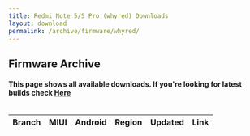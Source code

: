 ```yaml
---
title: Redmi Note 5/5 Pro (whyred) Downloads
layout: download
permalink: /archive/firmware/whyred/
---
```


## Firmware Archive
#### This page shows all available downloads. If you're looking for latest builds check [Here](/firmware/whyred/)


<div style="overflow-x:auto;">
<table id="firmware" class="compact row-border" style="width:100%">
    <thead>
        <tr>
            <th>Branch</th>
            <th>MIUI</th>
            <th>Android</th>
            <th>Region</th>
            <th>Updated</th>
            <th>Link</th>
        </tr>
    </thead>
    <script>loadFirmwareDownloads('whyred', 'full')</script>
</table>
</div>
